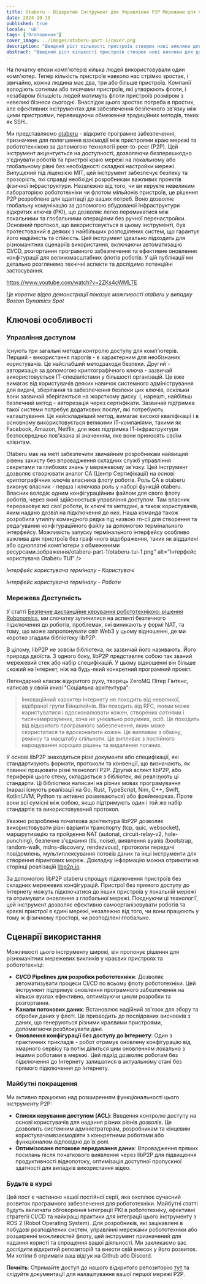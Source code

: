 ```yaml
---
title: Otaberu - Відкритий Інструмент для Управління P2P Мережами для Крайових Пристроїв та Робототехніки
date: 2024-10-19
published: true
locale: 'uk'
tags: ['Оголошення']
cover_image: ../images/otaberu-part-1/cover.png
description: "Швидкий ріст кількості пристроїв створює нові виклики для доступності та безпеки. Потрібно більш ефективне рішення для безпечного зв'язку пристроїв, яке вирішує обмеження SSH-базованої PKI. Робот-агент Otaberu пропонує це рішення, дозволяючи створити власну PKI для роботів за допомогою сучасних стандартів та протоколів libP2P для вирішення цих проблем."
abstract: "Швидкий ріст кількості пристроїв створює нові виклики для доступності та безпеки. Потрібно більш ефективне рішення для безпечного зв'язку пристроїв, яке вирішує обмеження SSH-базованої PKI. Робот-агент Otaberu пропонує це рішення, дозволяючи створити власну PKI для роботів за допомогою сучасних стандартів та протоколів libP2P для вирішення цих проблем."
---
```


На початку епохи комп'ютерів кілька людей використовували один комп'ютер. Тепер кількість пристроїв навколо нас стрімко зростає, і звичайно, кожна людина має два, три або більше пристроїв. Компанії володіють сотнями або тисячами пристроїв, які утворюють флоти, і незабаром більшість людей матимуть флоти пристроїв розміром з невеликі бізнеси сьогодні. Внаслідок цього зростає потреба в простих, але ефективних інструментах для забезпечення безпечного зв'язку між цими пристроями, перевищуючи обмеження традиційних методів, таких як SSH..

Ми представляємо [otaberu](https://github.com/airalab/otaberu) - відкрите програмне забезпечення, призначене для полегшення взаємодії між пристроями краю мережі та робототехнікою за допомогою технології peer-to-peer (P2P). Цей інструмент акцентується на доступності, дозволяючи безперешкодно з'єднувати роботів та пристрої краю мережі на локальному або глобальному рівні без необхідності складної настройки мережі. Випущений під ліцензією MIT, цей інструмент забезпечує безпеку та прозорість, які справді необхідні розробникам важливих проектів фізичної інфраструктури. Незалежно від того, чи ви керуєте невеликим лабораторією робототехніки чи флотом мільйонів пристроїв, це рішення P2P розроблене для адаптації до ваших потреб. Воно дозволяє глобальну комунікацію за допомогою вбудованої Інфраструктури відкритих ключів (PKI), що дозволяє легко перемикатися між локальними та глобальними операціями без ручної перенастройки. Основний протокол, що використовується в цьому інструменті, був протестований в деяких з найбільших розподілених систем, що гарантує його надійність та стійкість. Цей інструмент ідеально підходить для різноманітних сценаріїв використання, включаючи автоматизацію CI/CD, розгортання програмного забезпечення та ефективне оновлення конфігурації для великомасштабних флотів роботів. У цій публікації ми детально розглянемо технічні аспекти та дослідимо потенційні застосування.

https://www.youtube.com/watch?v=2ZKs4cWMLTE

*Це коротке відео демонстрації показує можливості otaberu у випадку Boston Dynamics Spot*

## Ключові особливості

### Управління доступом

Існують три загальні методи контролю доступу для комп'ютерів. Перший - використання паролів - є характерним для необізнаних користувачів. Це найслабший методзаходи безпеки. Другий - авторизація за допомогою криптографічного ключа - зазвичай використовується ІТ-спеціалістами у більшості організацій. Це вже вимагає від користувачів деяких навичок системного адміністрування для видачі, зберігання та забезпечення безпеки цих ключів, оскільки вони зазвичай зберігаються на жорсткому диску. І, нарешті, найбільш безпечний метод - авторизація через сертифікати. Зазвичай підтримка такої системи потребує додаткових послуг, які потребують налаштування. Це найскладніший метод, вимагає високої кваліфікації і в основному використовується великими ІТ-компаніями, такими як Facebook, Amazon, Netflix, для яких підтримка ІТ-інфраструктури безпосередньо пов'язана зі значенням, яке вони приносять своїм клієнтам.

Otaberu має на меті забезпечити звичайним розробникам найвищий рівень захисту без впровадження складних служб управління секретами та глибоких знань у мережевому зв'язку. Цей інструмент дозволяє створювати аналог СА (Центр Сертифікації) на основі криптографічних ключів власника флоту роботів. Роль СА в otaberu виконує власник - перша і ключова роль у наборі функцій otaberu. Власник володіє одним конфігураційним файлом для свого флоту роботів, через який здійснюється управління доступом. Там власник перераховує всі свої роботи, їх ключі та метадані, а також користувачів, яким надано дозвіл на підключення до них. Наша команда також розробила утиліту командного рядка під назвою rn-cli для створення та редагування конфігураційного файлу за допомогою термінального інтерфейсу. Можливість запуску термінального інтерфейсу особливо важлива для пристроїв без графічного відображення, таких як віддалені або одноплатні комп'ютери з обмеженими ресурсами.зображення/otaberu-part-1/otaberu-tui-1.png" alt="Інтерфейс користувача Otaberu TUI" />  

*Інтерфейс користувача терміналу - Користувачі*

<rb-image zoom src="./images/otaberu-part-1/otaberu-tui-2.png" alt="Інтерфейс роботів Otaberu TUI" />  

*Інтерфейс користувача терміналу - Роботи*

### **Мережева Доступність**

У статті [Безпечне дистанційне керування робототехнікою: рішення Robonomics](https://robonomics.network/blog/secure-robotics-remote-control-via-web3/), ми спочатку зупинилися на аспекті безпечного підключення до роботів, проблемах, які виникають у формі NAT, та тому, що може запропонувати світ Web3 у цьому відношенні, де ми коротко згадали бібліотеку libP2P.

В цілому, libP2P не зовсім бібліотека, як зазвичай його називають. Його природа двоїста. З одного боку, libP2P представляє собою так званий мережевий стек або набір специфікацій. У цьому відношенні він більше схожий на Інтернет, ніж на будь-який конкретний програмний проект.

Легендарний класик відкритого руху, творець ZeroMQ Пітер Гінтєнс, написав у своїй книзі "Соціальна архітектура": 

> Інноваційний характер Інтернету не походить від невеликої, відібраної групи Ейнштейнів. Він походить від RFC, якими може користуватися і вдосконалювати кожен, створених сотнями і тисячамирозумних, хоча не унікально розумних, осіб. Це походить від відкритого програмного забезпечення, яким може скористатися та вдосконалити кожен. Це випливає з обміну, реміксу та масштабу спільноти. Це випливає з постійного нарощування хороших рішень та видалення поганих.

У основі libP2P знаходяться різні документи або специфікації, які стандартизують формати, протоколи та конвенції, що визначають, як повинні працювати різні технології P2P. Другий аспект libP2P, або периферія цього стеку, складається з бібліотек, які реалізують ці стандарти. Ці бібліотеки написані на різних мовах програмування (наразі існують реалізації на Go, Rust, TypeScript, Nim, C++, Swift, Kotlin/JVM, Python та активно розвиваються) або фреймворках. Проте вони всі сумісні між собою, якщо підтримують один і той же набір стандартів та використовуваний протокол.

Уважно розроблена початкова архітектура libP2P дозволяє використовувати різні варіанти транспорту (tcp, quic, websocket), маршрутизацію та пройдення NAT (autonat, circuit-relay-v2, hole-punching), безпечне з'єднання (tls, noise), виявлення вузлів (bootstrap, random-walk, mdns-discovery, rendezvous), протоколи передачі повідомлень, мультиплексування потоків даних та інші інструменти для створення пірингових мереж. Докладну інформацію можна отримати на сторінці реалізацій [libp2p.io](https://libP2P.io/implementations/).

За допомогою libP2P otaberu спрощує підключення пристроїв без складних мережевих конфігурацій. Пристрої без прямого доступу до Інтернету можуть підключатися до інших пристроїв у локальній мережі та отримувати оновлення з глобальної мережі. Поєднуючи ці технології, цей інструмент дозволяє ефективно самоорганізовувати роботів та краєві пристрої в єдині мережі, незалежно від того, чи вони працюють у тому ж фізичному просторі, чи розподілені глобально.

## Сценарії використання

Можливості цього інструменту широкі, він пропонує рішення для різноманітних мережевих викликів у краєвих пристроях та робототехніці:

- **CI/CD Pipelines для розробки робототехніки**: Дозволяє автоматизувати процеси CI/CD по всьому флоту робототехніки. Цей інструмент підтримує оновлення програмного забезпечення на кількох вузлах ефективно, оптимізуючи цикли розробки та розгортання.
- **Канали потокових даних**: Встановлює надійний зв'язок для збору та обробки даних у флоті. Це призводить до послідовних висновків з даних, що генеруються різними краєвими пристроями, допомагаючи розблокувати дані.
- **Оновлення конфігурації без доступу до Інтернету**: Один з практичних прикладів - робот отримує оновлену конфігурацію від хмарного сервісу та потім ділиться цим оновленням локально з іншими роботами в мережі. Цей підхід дозволяє роботам без підключення до Інтернету залишатися в актуальному стані без прямого підключення до Інтернету.

### Майбутні покращення

Ми активно працюємо над розширенням функціональності цього інструменту P2P:

- **Списки керування доступом (ACL)**: Введення контролю доступу на основі користувачів для надання різних рівнів дозволів. Це дозволить системним адміністраторам, розробникам та кінцевим користувачамвзаємодіяти з конкретними роботами або функціоналом відповідно до їх ролі.
- **Оптимізоване потокове передавання даних**: Впровадження прямих посилань після початкового виявлення через libP2P для підвищення продуктивності відеопотоку, оптимізація доступної пропускної здатності для випадків використання відео.

### Будьте в курсі

Цей пост є частиною нашої постійної серії, яка охоплює сучасний розвиток програмного забезпечення для робототехніки. Майбутні статті будуть включати обговорення інтеграції PKI в робототехніку, ефективні стратегії CI/CD та найкращі практики для інтеграції цього інструменту з ROS 2 (Robot Operating System). Для розробників, які зацікавлені в побудові розподілених систем, управлінні мережами робототехніки або розширенні можливостей флоту, цей інструмент призначений для надання користі та спрощення вашої діяльності. Ми закликаємо вас дослідити відкритий репозиторій та внести свій внесок у його розвиток. Ми хотіли б отримати ваш відгук на Github або Discord.

**Почніть**: Отримайте доступ до нашого відкритого репозиторію [тут](https://github.com/airalab/otaberu) та слідуйте документації для налаштування вашої першої мережі P2P.